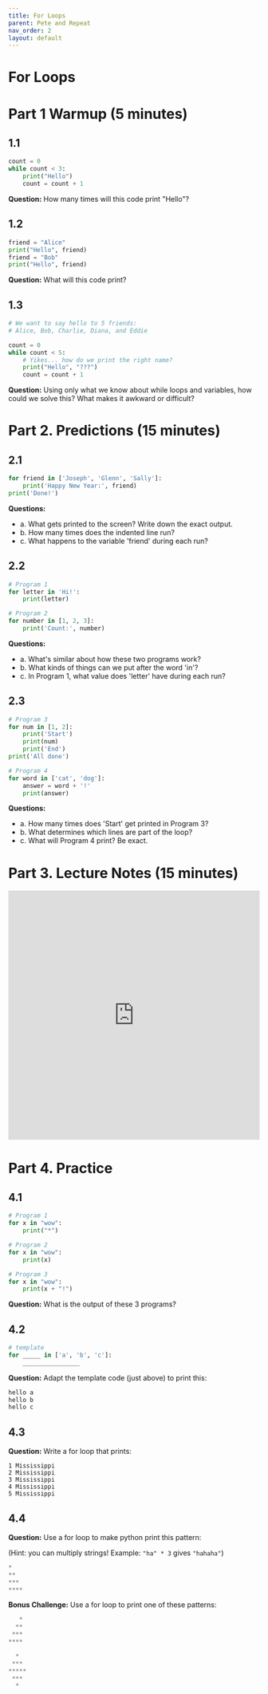 ```yaml
---
title: For Loops
parent: Pete and Repeat
nav_order: 2
layout: default
---
```


# For Loops

# Part 1 Warmup (5 minutes)

## 1.1

```python
count = 0
while count < 3:
    print("Hello")
    count = count + 1
```

**Question:** How many times will this code print "Hello"?

## 1.2

```python
friend = "Alice"
print("Hello", friend)
friend = "Bob"
print("Hello", friend)
```

**Question:** What will this code print?

## 1.3

```python
# We want to say hello to 5 friends:
# Alice, Bob, Charlie, Diana, and Eddie

count = 0
while count < 5:
    # Yikes... how do we print the right name?
    print("Hello", "???")
    count = count + 1
```

**Question:** Using only what we know about while loops and variables, how could we solve this? What makes it awkward or difficult?

# Part 2. Predictions (15 minutes)

## 2.1

```python
for friend in ['Joseph', 'Glenn', 'Sally']:
    print('Happy New Year:', friend)
print('Done!')
```

**Questions:**

- a. What gets printed to the screen? Write down the exact output.
- b. How many times does the indented line run?
- c. What happens to the variable 'friend' during each run?

## 2.2

```python
# Program 1
for letter in 'Hi!':
    print(letter)
```

```python
# Program 2
for number in [1, 2, 3]:
    print('Count:', number)
```

**Questions:**

- a. What's similar about how these two programs work?
- b. What kinds of things can we put after the word 'in'?
- c. In Program 1, what value does 'letter' have during each run?

## 2.3

```python
# Program 3
for num in [1, 2]:
    print('Start')
    print(num)
    print('End')
print('All done')
```

```python
# Program 4
for word in ['cat', 'dog']:
    answer = word + '!'
    print(answer)
```

**Questions:**

- a. How many times does 'Start' get printed in Program 3?
- b. What determines which lines are part of the loop?
- c. What will Program 4 print? Be exact.

# Part 3. Lecture Notes (15 minutes)

<iframe width="100%" height="500" src="https://www.youtube.com/embed/-7xg8pGcP6w?start=980&end=1395" title="YouTube video player" frameborder="0" allow="accelerometer; autoplay; clipboard-write; encrypted-media; gyroscope; picture-in-picture; web-share" referrerpolicy="strict-origin-when-cross-origin" allowfullscreen></iframe>

# Part 4. Practice

## 4.1

```python
# Program 1
for x in "wow":
    print("*")

# Program 2
for x in "wow":
    print(x)

# Program 3
for x in "wow":
    print(x + "!")
```

**Question:** What is the output of these 3 programs?

## 4.2

```python
# template
for _____ in ['a', 'b', 'c']:
    ________________
```

**Question:** Adapt the template code (just above) to print this:

```python
hello a
hello b
hello c
```

## 4.3

**Question:** Write a for loop that prints:

```
1 Mississippi
2 Mississippi
3 Mississippi
4 Mississippi
5 Mississippi
```

## 4.4

**Question:** Use a for loop to make python print this pattern:

(Hint: you can multiply strings! Example: `"ha" * 3` gives `"hahaha"`)

```python
*
**
***
****
```

**Bonus Challenge:** Use a for loop to print one of these patterns:

```python
   *
  **
 ***
****
```

```python
  *
 ***
*****
 ***
  *
```
